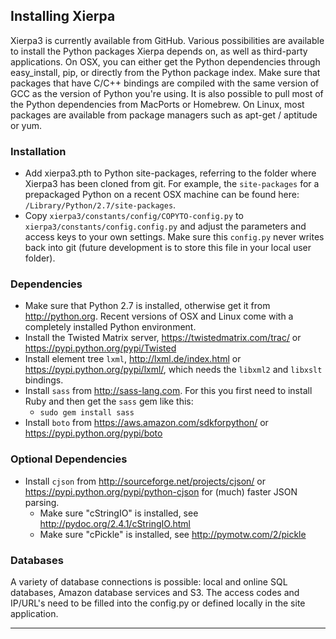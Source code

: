## Installing Xierpa

Xierpa3 is currently available from GitHub. Various possibilities are available to install the Python packages Xierpa depends on, as well as third-party applications. On OSX, you can either get the Python dependencies through easy_install, pip, or directly from the Python package index. Make sure that packages that have C/C++ bindings are compiled with the same version of GCC as the version of Python you're using. It is also possible to pull most of the Python dependencies from MacPorts or Homebrew. On Linux, most packages are available from package managers such as apt-get / aptitude or yum.

### Installation

 * Add xierpa3.pth to Python site-packages, referring to the folder where Xierpa3 has been cloned from git. For example, the ``site-packages`` for a prepackaged Python on a recent OSX machine can be found here: ``/Library/Python/2.7/site-packages``.
 * Copy ``xierpa3/constants/config/COPYTO-config.py`` to ``xierpa3/constants/config.config.py`` and adjust the parameters and access keys to your own settings. Make sure this ``config.py`` never writes back into git (future development is to store this file in your local user folder).

### Dependencies

 * Make sure that Python 2.7 is installed, otherwise get it from http://python.org. Recent versions of OSX and Linux come with a completely installed Python environment.
 * Install the Twisted Matrix server, https://twistedmatrix.com/trac/ or https://pypi.python.org/pypi/Twisted
 * Install element tree ``lxml``, http://lxml.de/index.html or https://pypi.python.org/pypi/lxml/, which needs the ``libxml2`` and ``libxslt`` bindings.
 * Install ``sass`` from http://sass-lang.com. For this you first need to install Ruby and then get the ``sass`` gem like this:
   * ``sudo gem install sass``
 * Install ``boto`` from https://aws.amazon.com/sdkforpython/ or https://pypi.python.org/pypi/boto

### Optional Dependencies

 * Install ``cjson`` from http://sourceforge.net/projects/cjson/ or https://pypi.python.org/pypi/python-cjson for (much) faster JSON parsing.
   * Make sure "cStringIO" is installed, see http://pydoc.org/2.4.1/cStringIO.html
   * Make sure "cPickle" is installed, see http://pymotw.com/2/pickle

### Databases

A variety of database connections is possible: local and online SQL databases, Amazon database services and S3. The access codes and IP/URL's need to be filled into the config.py or defined locally in the site application.

-----------------------------------------------------------------------------
